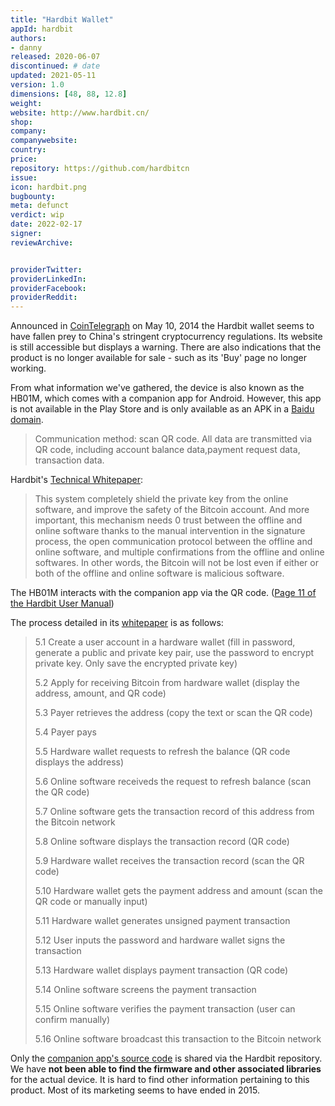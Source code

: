 ```yaml
---
title: "Hardbit Wallet"
appId: hardbit
authors:
- danny
released: 2020-06-07
discontinued: # date
updated: 2021-05-11
version: 1.0
dimensions: [48, 88, 12.8]
weight: 
website: http://www.hardbit.cn/
shop: 
company: 
companywebsite: 
country: 
price: 
repository: https://github.com/hardbitcn
issue:
icon: hardbit.png
bugbounty:
meta: defunct
verdict: wip
date: 2022-02-17
signer:
reviewArchive:


providerTwitter: 
providerLinkedIn: 
providerFacebook: 
providerReddit: 
---
```



Announced in [CoinTelegraph](https://cointelegraph.com/news/china_releases_hardbit_hardware_wallet) on May 10, 2014 the Hardbit wallet seems to have fallen prey to China's stringent cryptocurrency regulations. Its website is still accessible but displays a warning. There are also indications that the product is no longer available for sale - such as its 'Buy' page no longer working.

From what information we've gathered, the device is also known as the HB01M, which comes with a companion app for Android. However, this app is not available in the Play Store and is only available as an APK in a [Baidu domain](https://pan.baidu.com/s/1hqSYqP2). 

> Communication method: scan QR code. All data are transmitted via QR code, including account balance data,payment request data, transaction data.

Hardbit's [Technical Whitepaper](http://hardbit.cn/index.php/techonology/3-whitepaper):

> This system completely shield the private key from the online software, and improve the safety of the Bitcoin account. And more important, this mechanism needs 0 trust between the offline and online software thanks to the manual intervention in the signature process, the open communication protocol between the offline and online software, and multiple confirmations from the offline and online softwares. In other words, the Bitcoin will not be lost even if either or both of the offline and online software is malicious software.

The HB01M interacts with the companion app via the QR code. ([Page 11 of the Hardbit User Manual](https://pan.baidu.com/s/1ntjw0BJ))

The process detailed in its [whitepaper](http://hardbit.cn/index.php/techonology/3-whitepaper) is as follows:

> 5.1 Create a user account in a hardware wallet (fill in password, generate a public and private key pair, use the password to encrypt private key. Only save the encrypted private key)
>
> 5.2 Apply for receiving Bitcoin from hardware wallet (display the address, amount, and QR code)
>
> 5.3 Payer retrieves the address (copy the text or scan the QR code)
>
> 5.4 Payer pays 
>
> 5.5 Hardware wallet requests to refresh the balance (QR code displays the address)
>
> 5.6 Online software receiveds the request to refresh balance (scan the QR code)
>
> 5.7 Online software gets the transaction record of this address from the Bitcoin network
>
> 5.8 Online software displays the transaction record (QR code)
>
> 5.9 Hardware wallet receives the transaction record (scan the QR code)
> 
> 5.10 Hardware wallet gets the payment address and amount (scan the QR code or manually input)
> 
> 5.11 Hardware wallet generates unsigned payment transaction
>
> 5.12 User inputs the password and hardware wallet signs the transaction
>
> 5.13 Hardware wallet displays payment transaction (QR code)
>
> 5.14 Online software screens the payment transaction
>
> 5.15 Online software verifies the payment transaction (user can confirm manually)
>
> 5.16 Online software broadcast this transaction to the Bitcoin network

Only the [companion app's source code](https://github.com/hardbitcn/HardbitSafetyCheck) is shared via the Hardbit repository. We have **not been able to find the firmware and other associated libraries** for the actual device. It is hard to find other information pertaining to this product. Most of its marketing seems to have ended in 2015.   